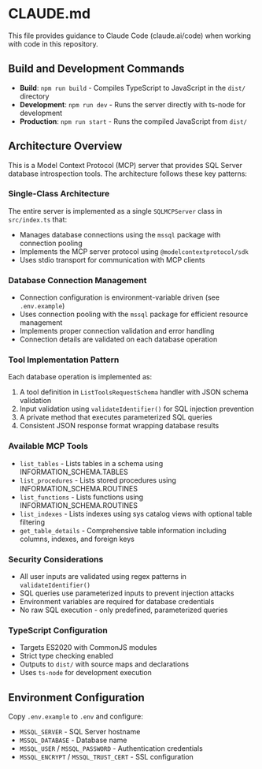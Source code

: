 # CLAUDE.md

This file provides guidance to Claude Code (claude.ai/code) when working with code in this repository.

## Build and Development Commands

- **Build**: `npm run build` - Compiles TypeScript to JavaScript in the `dist/` directory
- **Development**: `npm run dev` - Runs the server directly with ts-node for development
- **Production**: `npm run start` - Runs the compiled JavaScript from `dist/`

## Architecture Overview

This is a Model Context Protocol (MCP) server that provides SQL Server database introspection tools. The architecture follows these key patterns:

### Single-Class Architecture
The entire server is implemented as a single `SQLMCPServer` class in `src/index.ts` that:
- Manages database connections using the `mssql` package with connection pooling
- Implements the MCP server protocol using `@modelcontextprotocol/sdk`
- Uses stdio transport for communication with MCP clients

### Database Connection Management
- Connection configuration is environment-variable driven (see `.env.example`)
- Uses connection pooling with the `mssql` package for efficient resource management
- Implements proper connection validation and error handling
- Connection details are validated on each database operation

### Tool Implementation Pattern
Each database operation is implemented as:
1. A tool definition in `ListToolsRequestSchema` handler with JSON schema validation
2. Input validation using `validateIdentifier()` for SQL injection prevention  
3. A private method that executes parameterized SQL queries
4. Consistent JSON response format wrapping database results

### Available MCP Tools
- `list_tables` - Lists tables in a schema using INFORMATION_SCHEMA.TABLES
- `list_procedures` - Lists stored procedures using INFORMATION_SCHEMA.ROUTINES
- `list_functions` - Lists functions using INFORMATION_SCHEMA.ROUTINES  
- `list_indexes` - Lists indexes using sys catalog views with optional table filtering
- `get_table_details` - Comprehensive table information including columns, indexes, and foreign keys

### Security Considerations
- All user inputs are validated using regex patterns in `validateIdentifier()`
- SQL queries use parameterized inputs to prevent injection attacks
- Environment variables are required for database credentials
- No raw SQL execution - only predefined, parameterized queries

### TypeScript Configuration
- Targets ES2020 with CommonJS modules
- Strict type checking enabled
- Outputs to `dist/` with source maps and declarations
- Uses `ts-node` for development execution

## Environment Configuration

Copy `.env.example` to `.env` and configure:
- `MSSQL_SERVER` - SQL Server hostname
- `MSSQL_DATABASE` - Database name  
- `MSSQL_USER` / `MSSQL_PASSWORD` - Authentication credentials
- `MSSQL_ENCRYPT` / `MSSQL_TRUST_CERT` - SSL configuration